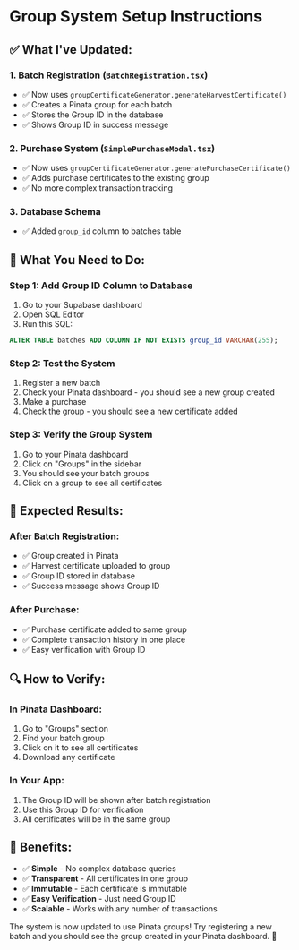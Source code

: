 # Group System Setup Instructions

## ✅ **What I've Updated:**

### **1. Batch Registration (`BatchRegistration.tsx`)**
- ✅ Now uses `groupCertificateGenerator.generateHarvestCertificate()`
- ✅ Creates a Pinata group for each batch
- ✅ Stores the Group ID in the database
- ✅ Shows Group ID in success message

### **2. Purchase System (`SimplePurchaseModal.tsx`)**
- ✅ Now uses `groupCertificateGenerator.generatePurchaseCertificate()`
- ✅ Adds purchase certificates to the existing group
- ✅ No more complex transaction tracking

### **3. Database Schema**
- ✅ Added `group_id` column to batches table

## 🚀 **What You Need to Do:**

### **Step 1: Add Group ID Column to Database**
1. Go to your Supabase dashboard
2. Open SQL Editor
3. Run this SQL:
```sql
ALTER TABLE batches ADD COLUMN IF NOT EXISTS group_id VARCHAR(255);
```

### **Step 2: Test the System**
1. Register a new batch
2. Check your Pinata dashboard - you should see a new group created
3. Make a purchase
4. Check the group - you should see a new certificate added

### **Step 3: Verify the Group System**
1. Go to your Pinata dashboard
2. Click on "Groups" in the sidebar
3. You should see your batch groups
4. Click on a group to see all certificates

## 🎯 **Expected Results:**

### **After Batch Registration:**
- ✅ Group created in Pinata
- ✅ Harvest certificate uploaded to group
- ✅ Group ID stored in database
- ✅ Success message shows Group ID

### **After Purchase:**
- ✅ Purchase certificate added to same group
- ✅ Complete transaction history in one place
- ✅ Easy verification with Group ID

## 🔍 **How to Verify:**

### **In Pinata Dashboard:**
1. Go to "Groups" section
2. Find your batch group
3. Click on it to see all certificates
4. Download any certificate

### **In Your App:**
1. The Group ID will be shown after batch registration
2. Use this Group ID for verification
3. All certificates will be in the same group

## 🎉 **Benefits:**

- ✅ **Simple** - No complex database queries
- ✅ **Transparent** - All certificates in one group
- ✅ **Immutable** - Each certificate is immutable
- ✅ **Easy Verification** - Just need Group ID
- ✅ **Scalable** - Works with any number of transactions

The system is now updated to use Pinata groups! Try registering a new batch and you should see the group created in your Pinata dashboard. 🚀
